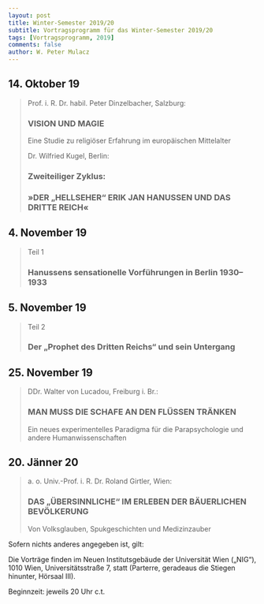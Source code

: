 ```yaml
---
layout: post
title: Winter-Semester 2019/20
subtitle: Vortragsprogramm für das Winter-Semester 2019/20
tags: [Vortragsprogramm, 2019]
comments: false
author: W. Peter Mulacz
---
```


## 14. Oktober 19
> Prof. i. R. Dr. habil. Peter Dinzelbacher, Salzburg:
> ### VISION UND MAGIE
> Eine Studie zu religiöser Erfahrung im europäischen Mittelalter
>
> Dr. Wilfried Kugel, Berlin:
> ### Zweiteiliger Zyklus:
> ### »DER „HELLSEHER“ ERIK JAN HANUSSEN UND DAS DRITTE REICH«


## 4. November 19
> Teil 1
> ### Hanussens sensationelle Vorführungen in Berlin 1930–1933

## 5. November 19
> Teil 2
> ### Der „Prophet des Dritten Reichs“ und sein Untergang


## 25. November 19
> DDr. Walter von Lucadou, Freiburg i. Br.:
> ### MAN MUSS DIE SCHAFE AN DEN FLÜSSEN TRÄNKEN
> Ein neues experimentelles Paradigma für die Parapsychologie und andere Humanwissenschaften

## 20. Jänner 20
> a. o. Univ.-Prof. i. R. Dr. Roland Girtler, Wien:
> ### DAS „ÜBERSINNLICHE“ IM ERLEBEN DER BÄUERLICHEN BEVÖLKERUNG
> Von Volksglauben, Spukgeschichten und Medizinzauber


Sofern nichts anderes angegeben ist, gilt:

Die Vorträge finden im Neuen Institutsgebäude der Universität Wien („NIG“), 1010 Wien, Universitätsstraße 7, statt (Parterre, geradeaus die Stiegen hinunter, Hörsaal III).

Beginnzeit: jeweils 20 Uhr c.t.

